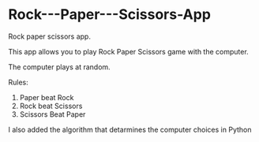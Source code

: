 # Rock---Paper---Scissors-App
Rock paper scissors app.

This app allows you to play Rock Paper Scissors game with the computer.

The computer plays at random.

Rules:
1. Paper beat Rock
2. Rock beat Scissors
3. Scissors Beat Paper

I also added the algorithm that detarmines the computer choices in Python
